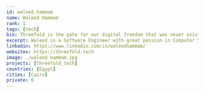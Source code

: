 ```yaml
---
id: waleed_hammam
name: Waleed Hammam
rank: 1
tags: [tech]
bio: Threefold is the gate for our digital freedom that was never existed before, It gave me the chance to learn special technologies and has great people working there.
excerpt: Waleed is a Software Engineer with great passion in Computer Science and new technologies.
linkedin: https://www.linkedin.com/in/waleedhammam/
websites: https://threefold.tech
image: ./waleed_hammam.jpg
projects: [threefold_tech]
countries: [Egypt]
cities: [Cairo]
private: 0
---
```

